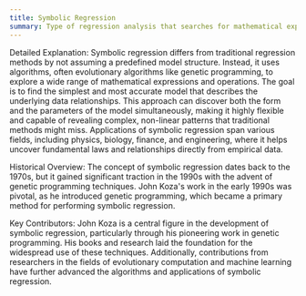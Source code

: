 ```yaml
---
title: Symbolic Regression
summary: Type of regression analysis that searches for mathematical expressions to best fit a given set of data points.
---
```

Detailed Explanation: Symbolic regression differs from traditional regression methods by not assuming a predefined model structure. Instead, it uses algorithms, often evolutionary algorithms like genetic programming, to explore a wide range of mathematical expressions and operations. The goal is to find the simplest and most accurate model that describes the underlying data relationships. This approach can discover both the form and the parameters of the model simultaneously, making it highly flexible and capable of revealing complex, non-linear patterns that traditional methods might miss. Applications of symbolic regression span various fields, including physics, biology, finance, and engineering, where it helps uncover fundamental laws and relationships directly from empirical data.

Historical Overview: The concept of symbolic regression dates back to the 1970s, but it gained significant traction in the 1990s with the advent of genetic programming techniques. John Koza's work in the early 1990s was pivotal, as he introduced genetic programming, which became a primary method for performing symbolic regression.

Key Contributors: John Koza is a central figure in the development of symbolic regression, particularly through his pioneering work in genetic programming. His books and research laid the foundation for the widespread use of these techniques. Additionally, contributions from researchers in the fields of evolutionary computation and machine learning have further advanced the algorithms and applications of symbolic regression.